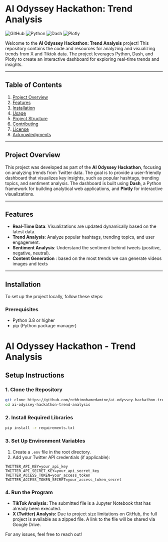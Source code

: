 
# AI Odyssey Hackathon: Trend Analysis

![GitHub](https://img.shields.io/badge/license-MIT-blue)
![Python](https://img.shields.io/badge/Python-3.8%2B-blue)
![Dash](https://img.shields.io/badge/Dash-2.0%2B-orange)
![Plotly](https://img.shields.io/badge/Plotly-5.0%2B-green)

Welcome to the **AI Odyssey Hackathon: Trend Analysis** project! This repository contains the code and resources for analyzing and visualizing trends from X and Tiktok data. The project leverages Python, Dash, and Plotly to create an interactive dashboard for exploring real-time trends and insights.

---

## Table of Contents
1. [Project Overview](#project-overview)
2. [Features](#features)
3. [Installation](#installation)
4. [Usage](#usage)
5. [Project Structure](#project-structure)
6. [Contributing](#contributing)
7. [License](#license)
8. [Acknowledgments](#acknowledgments)

---

## Project Overview

This project was developed as part of the **AI Odyssey Hackathon**, focusing on analyzing trends from Twitter data. The goal is to provide a user-friendly dashboard that visualizes key insights, such as popular hashtags, trending topics, and sentiment analysis. The dashboard is built using **Dash**, a Python framework for building analytical web applications, and **Plotly** for interactive visualizations.

---

## Features

- **Real-Time Data**: Visualizations are updated dynamically based on the latest data.
- **Trend Analysis**: Analyze popular hashtags, trending topics, and user engagement.
- **Sentiment Analysis**: Understand the sentiment behind tweets (positive, negative, neutral).
- **Content Generation** : based on the most trends we can generate videos images and texts 
---

## Installation

To set up the project locally, follow these steps:

### Prerequisites
- Python 3.8 or higher
- pip (Python package manager)

# AI Odyssey Hackathon - Trend Analysis

## Setup Instructions

### 1. Clone the Repository
```bash
git clone https://github.com/rebhimohamedamine/ai-odyssey-hackathon-trend-analysis.git
cd ai-odyssey-hackathon-trend-analysis
```

### 2. Install Required Libraries
```bash
pip install -r requirements.txt
```

### 3. Set Up Environment Variables
1. Create a `.env` file in the root directory.
2. Add your Twitter API credentials (if applicable):

```
TWITTER_API_KEY=your_api_key
TWITTER_API_SECRET_KEY=your_api_secret_key
TWITTER_ACCESS_TOKEN=your_access_token
TWITTER_ACCESS_TOKEN_SECRET=your_access_token_secret
```

### 4. Run the Program
- **TikTok Analysis:** The submitted file is a Jupyter Notebook that has already been executed.
- **X (Twitter) Analysis:** Due to project size limitations on GitHub, the full project is available as a zipped file. A link to the file will be shared via Google Drive.

For any issues, feel free to reach out!

  

